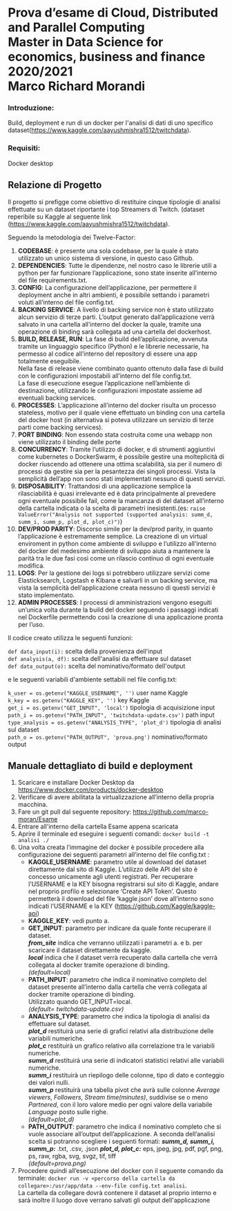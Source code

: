 # Prova d’esame di Cloud, Distributed and Parallel Computing<br />Master in Data Science for economics, business and finance 2020/2021<br />Marco Richard Morandi

### Introduzione:
Build, deployment e run di un docker per l'analisi di dati di uno specifico dataset(https://www.kaggle.com/aayushmishra1512/twitchdata).


### Requisiti:
Docker desktop


## Relazione di Progetto

Il progetto si prefigge come obiettivo di restituire cinque tipologie di analisi effettuate su un dataset riportante i top Streamers di Twitch. (dataset reperibile su Kaggle al seguente link (https://www.kaggle.com/aayushmishra1512/twitchdata).

Seguendo la metodologia dei Twelve-Factor:

 1. **CODEBASE**: è presente una sola codebase, per la quale è stato utilizzato un unico sistema di versione, in questo caso Github.
 2. **DEPENDENCIES**: Tutte le dipendenze, nel nostro caso le librerie utili a python per far funzionare l’applicazione, sono state inserite all’interno del file requirements.txt.
 3. **CONFIG**: La configurazione dell’applicazione, per permettere il deployment anche in altri ambienti, è possibile settando i parametri voluti all’interno del file config.txt.
4.	**BACKING SERVICE**: A livello di backing service non è stato utilizzato alcun servizio di terze parti. L’output generato dall’applicazione verrà salvato in una cartella all’interno del docker la quale, tramite una operazione di binding sarà collegata ad una cartella del dockerhost.
5.	**BUILD, RELEASE, RUN**: La fase di build dell’applicazione, avvenuta tramite un linguaggio specifico (Python) e le librerie necessarie, ha permesso al codice all’interno del repository di essere una app totalmente eseguibile.\
Nella fase di release viene combinato quanto ottenuto dalla fase di build con le configurazioni impostabili all’interno del file config.txt.\
La fase di esecuzione esegue l’applicazione nell’ambiente di destinazione, utilizzando le configurazioni impostate assieme ad eventuali backing services.
7.	**PROCESSES**: L’applicazione all’interno del docker risulta un processo stateless, motivo per il quale viene effettuato un binding con una cartella del docker host (in alternativa si poteva utilizzare un servizio di terze parti come backing services).
8.	**PORT BINDING**: Non essendo stata costruita come una webapp non viene utilizzato il binding delle porte
9.	**CONCURRENCY**: Tramite l’utilizzo di docker, e di strumenti aggiuntivi come kubernetes o DockerSwarm, è possibile gestire una molteplicità di docker riuscendo ad ottenere una ottima scalabilità, sia per il numero di processi da gestire sia per la pesantezza dei singoli processi. Vista la semplicità dell’app non sono stati implementati nessuno di questi servizi.
10.	**DISPOSABILITY**: Trattandosi di una applicazione semplice la rilasciabilità è quasi irrelevante ed è data principalmente al prevedere ogni eventuale possibile fail, come la mancanza di del dataset all’interno della cartella indicata o la scelta di parametri inesistenti.(es: `raise ValueError("Analysis not supported (supported analysis: summ_d, summ_i, summ_p, plot_d, plot_c)")`)
11.	**DEV/PROD PARITY**: Discorso simile per la dev/prod parity, in quanto l’applicazione è estremamente semplice. La creazione di un virtual enviroment in python come ambiente di sviluppo e l’utilizzo all’interno del docker del medesimo ambiente di sviluppo aiuta a mantenere la parità tra le due fasi così come un rilascio continuo di ogni eventuale modifica.
12.	**LOGS**: Per la gestione dei logs si potrebbero utilizzare servizi come Elasticksearch, Logstash e Kibana e salvarli in un backing service, ma vista la semplicità dell’applicazione creata nessuno di questi servizi è stato implementato.
13.	**ADMIN PROCESSES**: I processi di amministrazioni vengono eseguiti un’unica volta durante la build del docker seguendo i passaggi indicati nel Dockerfile permettendo così la creazione di una applicazione pronta per l’uso.

Il codice creato utilizza le seguenti funzioni:

`def data_input(i):` scelta della provenienza dell'input\
`def analysis(a, df):` scelta dell'analisi da effettuare sul dataset\
`def data_output(o):` scelta del nominativo/formato dell'output

e le seguenti variabili d'ambiente settabili nel file config.txt:

`k_user = os.getenv("KAGGLE_USERNAME", '')` user name Kaggle\
`k_key = os.getenv("KAGGLE_KEY", '')` key Kaggle\
`get_i = os.getenv("GET_INPUT", 'local')` tipologia di acquisizione input\
`path_i = os.getenv("PATH_INPUT", 'twitchdata-update.csv')` path input\
`type_analysis = os.getenv("ANALYSIS_TYPE", 'plot_d')` tipologia di analisi sul dataset\
`path_o = os.getenv("PATH_OUTPUT", 'prova.png')` nominativo/formato output

## Manuale dettagliato di build e deployment

1.	Scaricare e installare Docker Desktop da https://www.docker.com/products/docker-desktop
2.	Verificare di avere abilitata la virtualizzazione all’interno della propria macchina.
3.	Fare un git pull dal seguente repository: https://github.com/marco-moran/Esame
4.	Entrare all'interno della cartella Esame appena scaricata
5.	Aprire il terminale ed eseguire i seguenti comandi: `docker build -t analisi ./`
6.	Una volta creata l’immagine del docker è possibile procedere alla configurazione dei seguenti parametri all’interno del file config.txt :
	- **KAGGLE_USERNAME**: parametro utile al download del dataset direttamente dal sito di Kaggle. L’utilizzo delle API del sito è concesso unicamente agli utenti registrati. 
Per recuperare l’USERNAME e la KEY bisogna registrarsi sul sito di Kaggle, andare nel proprio profilo e selezionare ‘Create API Token’. Questo permetterà il download del file ‘kaggle.json’ dove all’interno sono indicati l’USERNAME e la KEY (https://github.com/Kaggle/kaggle-api)
	- **KAGGLE_KEY**: vedi punto a.
	- **GET_INPUT**: parametro per indicare da quale fonte recuperare il dataset.\
	***from_site*** indica che verranno utilizzati i parametri a. e b. per scaricare il dataset direttamente da kaggle.\
	***local*** indica che il dataset verrà recuperato dalla cartella che verrà collegata al docker tramite operazione di binding.\
	*(default=local)*
	- **PATH_INPUT**: parametro che indica il nominativo completo del dataset presente all’interno dalla cartella che verrà collegata al docker tramite operazione di binding.\
	Utilizzato quando GET_INPUT=local.\
	*(default= twitchdata-update.csv)*
	- **ANALYSIS_TYPE**: parametro che indica la tipologia di analisi da effettuare sul dataset.\
	***plot_d*** restituirà una serie di grafici relativi alla distribuzione delle variabili numeriche.\
	***plot_c*** restituirà un grafico relativo alla correlazione tra le variabili numeriche.\
	***summ_d*** restituirà una serie di indicatori statistici relativi alle variabili numeriche.\
	***summ_i*** restituirà un riepilogo delle colonne, tipo di dato e conteggio dei valori nulli.\
	***summ_p*** restituirà una tabella pivot che avrà sulle colonne *Average viewers*, *Followers*, *Stream time(minutes)*, suddivise se o meno *Partnered*, con il loro valore medio per ogni valore della variabile *Language* posto sulle righe.\
	*(default=plot_d)*
	- **PATH_OUTPUT**: parametro che indica il nominativo completo che si vuole associare all’output dell’applicazione. A seconda dell’analisi scelta si potranno scegliere i seguenti formati:
***summ_d, summ_i, summ_p:*** .txt, .csv, .json
***plot_d, plot_c:*** eps, jpeg, jpg, pdf, pgf, png, ps, raw, rgba, svg, svgz, tif, tiff\
*(default=prova.png)*
7.	Procedere quindi all’esecuzione del docker con il seguente comando da terminale: `docker run -v <percorso della cartella da collegare>:/usr/app/data --env-file config.txt analisi`.\
La cartella da collegare dovrà contenere il dataset al proprio interno e sarà inoltre il luogo dove verrano salvati gli output dell'applicazione